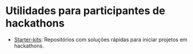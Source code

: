 # Utilidades para participantes de hackathons
- [Starter-kits](starter-kits.md): Repositórios com soluções rápidas para iniciar projetos em hackathons.
